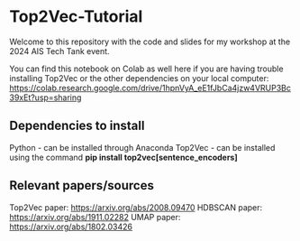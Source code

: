 # Top2Vec-Tutorial

Welcome to this repository with the code and slides for my workshop at the 2024 AIS Tech Tank event.

You can find this notebook on Colab as well here if you are having trouble installing Top2Vec or the other dependencies on your local computer:
https://colab.research.google.com/drive/1hpnVyA_eE1fJbCa4jzw4VRUP3Bc39xEt?usp=sharing

## Dependencies to install

Python - can be installed through Anaconda
Top2Vec - can be installed using the command **pip install top2vec[sentence_encoders]**

## Relevant papers/sources

Top2Vec paper: https://arxiv.org/abs/2008.09470
HDBSCAN paper: https://arxiv.org/abs/1911.02282
UMAP paper: https://arxiv.org/abs/1802.03426

